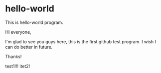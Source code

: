 # hello-world
This is hello-world program.

Hi everyone,

I'm glad to see you guys here, this is the first github test program. I wish I can do better in future.

Thanks!

test1!!!
itet2!
